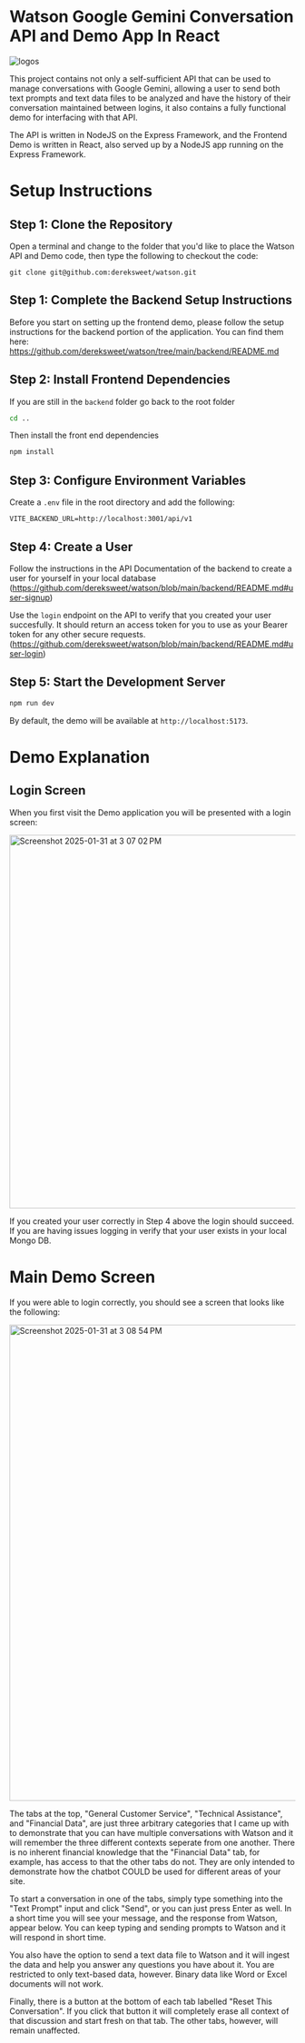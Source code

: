 # Watson Google Gemini Conversation API and Demo App In React
![logos](https://github.com/user-attachments/assets/2bf74e2f-9cac-4e0a-9904-ad74afa5f13d)

This project contains not only a self-sufficient API that can be used to manage conversations with Google Gemini, allowing a user to send both text prompts and text data files to be analyzed and have the history of their conversation maintained between logins, it also contains a fully functional demo for interfacing with that API. 

The API is written in NodeJS on the Express Framework, and the Frontend Demo is written in React, also served up by a NodeJS app running on the Express Framework. 

# Setup Instructions

## Step 1: Clone the Repository
Open a terminal and change to the folder that you'd like to place the Watson API and Demo code, then type the following to checkout the code: 

```
git clone git@github.com:dereksweet/watson.git
```

## Step 1: Complete the Backend Setup Instructions
Before you start on setting up the frontend demo, please follow the setup instructions for the backend portion of the application. You can find them here: https://github.com/dereksweet/watson/tree/main/backend/README.md

## Step 2: Install Frontend Dependencies

If you are still in the `backend` folder go back to the root folder

```sh
cd ..
```

Then install the front end dependencies

```sh
npm install
```

## Step 3: Configure Environment Variables

Create a `.env` file in the root directory and add the following:

```env
VITE_BACKEND_URL=http://localhost:3001/api/v1
```

## Step 4: Create a User

Follow the instructions in the API Documentation of the backend to create a user for yourself in your local database (https://github.com/dereksweet/watson/blob/main/backend/README.md#user-signup) 

Use the `login` endpoint on the API to verify that you created your user succesfully. It should return an access token for you to use as your Bearer token for any other secure requests. (https://github.com/dereksweet/watson/blob/main/backend/README.md#user-login)

## Step 5: Start the Development Server

```sh
npm run dev
```

By default, the demo will be available at `http://localhost:5173`.

# Demo Explanation

## Login Screen
When you first visit the Demo application you will be presented with a login screen: 

<img width="658" alt="Screenshot 2025-01-31 at 3 07 02 PM" src="https://github.com/user-attachments/assets/0295649f-af5a-4914-a95b-edc332cf4349" />

If you created your user correctly in Step 4 above the login should succeed. If you are having issues logging in verify that your user exists in your local Mongo DB.

# Main Demo Screen
If you were able to login correctly, you should see a screen that looks like the following:

<img width="839" alt="Screenshot 2025-01-31 at 3 08 54 PM" src="https://github.com/user-attachments/assets/e094c690-d38a-4840-8eae-6fac6ef545a2" />


The tabs at the top, "General Customer Service", "Technical Assistance", and "Financial Data", are just three arbitrary categories that I came up with to demonstrate that you can have multiple conversations with Watson and it will remember the three different contexts seperate from one another. There is no inherent financial knowledge that the "Financial Data" tab, for example, has access to that the other tabs do not. They are only intended to demonstrate how the chatbot COULD be used for different areas of your site. 

To start a conversation in one of the tabs, simply type something into the "Text Prompt" input and click "Send", or you can just press Enter as well. In a short time you will see your message, and the response from Watson, appear below. You can keep typing and sending prompts to Watson and it will respond in short time. 

You also have the option to send a text data file to Watson and it will ingest the data and help you answer any questions you have about it. You are restricted to only text-based data, however. Binary data like Word or Excel documents will not work.

Finally, there is a button at the bottom of each tab labelled "Reset This Conversation". If you click that button it will completely erase all context of that discussion and start fresh on that tab. The other tabs, however, will remain unaffected. 
